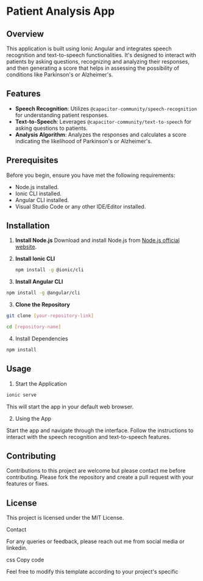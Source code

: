 # Patient Analysis App

## Overview
This application is built using Ionic Angular and integrates speech recognition and text-to-speech functionalities. It's designed to interact with patients by asking questions, recognizing and analyzing their responses, and then generating a score that helps in assessing the possibility of conditions like Parkinson's or Alzheimer's.

## Features
- **Speech Recognition**: Utilizes `@capacitor-community/speech-recognition` for understanding patient responses.
- **Text-to-Speech**: Leverages `@capacitor-community/text-to-speech` for asking questions to patients.
- **Analysis Algorithm**: Analyzes the responses and calculates a score indicating the likelihood of Parkinson's or Alzheimer's.

## Prerequisites
Before you begin, ensure you have met the following requirements:
- Node.js installed.
- Ionic CLI installed.
- Angular CLI installed.
- Visual Studio Code or any other IDE/Editor installed.

## Installation

1. **Install Node.js**
   Download and install Node.js from [Node.js official website](https://nodejs.org/).

2. **Install Ionic CLI**
   ```bash
   npm install -g @ionic/cli
   ```
   
2. **Install Angular CLI**
  ```bash
npm install -g @angular/cli
```

3. **Clone the Repository**
```bash
git clone [your-repository-link]
```
```bash
cd [repository-name]
```

4. Install Dependencies
```bash
npm install
```

## **Usage**

1. Start the Application
```bash
ionic serve
```

This will start the app in your default web browser.

2. Using the App

Start the app and navigate through the interface.
Follow the instructions to interact with the speech recognition and text-to-speech features.

## Contributing

Contributions to this project are welcome but please contact me before contributing. Please fork the repository and create a pull request with your features or fixes.

## License

This project is licensed under the MIT License.

Contact

For any queries or feedback, please reach out me from social media or linkedin.

css
Copy code

Feel free to modify this template according to your project's specific
